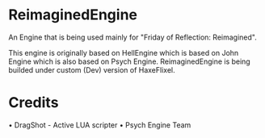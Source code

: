 # ReimaginedEngine
An Engine that is being used mainly for "Friday of Reflection: Reimagined".

This engine is originally based on HellEngine which is based on John Engine which is also based on Psych Engine.
ReimaginedEngine is being builded under custom (Dev) version of HaxeFlixel.

# Credits
• DragShot - Active LUA scripter
• Psych Engine Team
